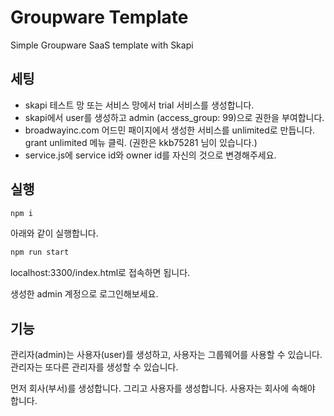 # Groupware Template

Simple Groupware SaaS template with Skapi

## 세팅

- skapi 테스트 망 또는 서비스 망에서 trial 서비스를 생성합니다.
- skapi에서 user를 생성하고 admin (access_group: 99)으로 권한을 부여합니다.
- broadwayinc.com 어드민 패이지에서 생성한 서비스를 unlimited로 만듭니다. grant unlimited 메뉴 클릭. (권한은 kkb75281 님이 있습니다.)
- service.js에 service id와 owner id를 자신의 것으로 변경해주세요.

## 실행

```bash
npm i
```

아래와 같이 실행합니다.
```bash
npm run start
```

localhost:3300/index.html로 접속하면 됩니다.

생성한 admin 계정으로 로그인해보세요.

## 기능

관리자(admin)는 사용자(user)를 생성하고, 사용자는 그룹웨어를 사용할 수 있습니다.
관리자는 또다른 관리자를 생성할 수 있습니다.

먼저 회사(부서)를 생성합니다. 그리고 사용자를 생성합니다. 사용자는 회사에 속해야 합니다.